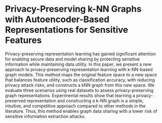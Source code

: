 # Privacy-Preserving k-NN Graphs with Autoencoder-Based Representations for Sensitive Features
Privacy-preserving representation learning has gained significant attention for enabling secure data and model sharing by protecting sensitive information while maintaining data utility. In this paper, we present a new approach to privacy-preserving representation learning with k-NN-based graph models. This method maps the original feature space to a new space that balances feature utility, such as classification accuracy, with reducing privacy attack risks, and constructs a kNN graph from this new space. We evaluate three scenarios using real datasets to assess privacy-preserving graph representations. Experimental results show that learning a privacy-preserved representation and constructing a k-NN graph is a simple, intuitive, and competitive approach compared to other methods in the literature. Thus, this method enables graph data sharing with a lower risk of sensitive information extraction attacks.
